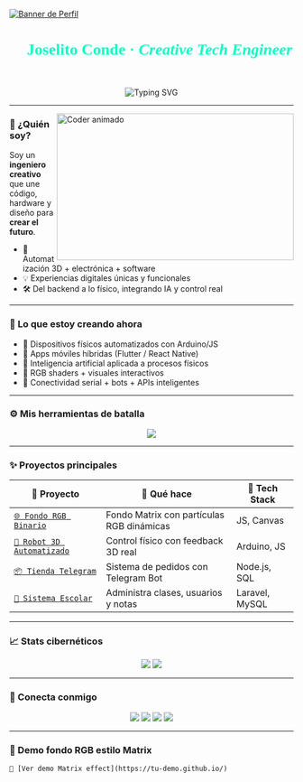 [![Banner de Perfil](https://github.com/Davekibh/Davekibh/blob/main/Images/Banner%20Image.png)](https://github.com/Erick-Conde)

<h1 align="center" style="font-family:'Orbitron'; color:#00ffc3;">🚀 Joselito Conde · <i>Creative Tech Engineer</i> 👨‍💻</h1>

<p align="center">
  <img src="https://readme-typing-svg.demolab.com?font=Orbitron&size=22&pause=1000&color=00FFC3&center=true&vCenter=true&width=500&lines=Automatización+3D+%F0%9F%9A%80;Desarrollo+Mobile+%26+Backend+%F0%9F%94%A5;Electrónica+Creativa+%F0%9F%9A%BF;IA+y+Sistemas+Inteligentes+%F0%9F%A7%A0" alt="Typing SVG" />
</p>

---

<img align="right" src="https://media.giphy.com/media/dWesBcTLavkZuG35MI/giphy.gif" width="420" height="260" alt="Coder animado"/>

### 👾 ¿Quién soy?

Soy un **ingeniero creativo** que une código, hardware y diseño para **crear el futuro**.

- 🧠 Automatización 3D + electrónica + software
- 💡 Experiencias digitales únicas y funcionales
- 🛠️ Del backend a lo físico, integrando IA y control real

---

### 🌌 Lo que estoy creando ahora

- 🤖 Dispositivos físicos automatizados con Arduino/JS
- 📱 Apps móviles híbridas (Flutter / React Native)
- 🧬 Inteligencia artificial aplicada a procesos físicos
- 🎨 RGB shaders + visuales interactivos
- 🔌 Conectividad serial + bots + APIs inteligentes

---

### ⚙️ Mis herramientas de batalla

<p align="center">
  <img src="https://skillicons.dev/icons?i=js,nodejs,react,flutter,html,css,laravel,mysql,firebase,mongodb,arduino,threejs" />
</p>

---

### ✨ Proyectos principales

| 🌟 Proyecto | 🚀 Qué hace | 🧠 Tech Stack |
|------------|-------------|---------------|
| [`🌐 Fondo RGB Binario`](https://github.com/Erick-Conde/background-matrix-rgb) | Fondo Matrix con partículas RGB dinámicas | JS, Canvas |
| [`🤖 Robot 3D Automatizado`](https://github.com/Erick-Conde/robotica-3d) | Control físico con feedback 3D real | Arduino, JS |
| [`📦 Tienda Telegram`](https://github.com/Erick-Conde/tienda-telegram) | Sistema de pedidos con Telegram Bot | Node.js, SQL |
| [`🏫 Sistema Escolar`](https://github.com/Erick-Conde/sistema-escolar) | Administra clases, usuarios y notas | Laravel, MySQL |

---

### 📈 Stats cibernéticos

<p align="center">
  <img src="https://github-readme-stats.vercel.app/api?username=Erick-Conde&show_icons=true&theme=tokyonight" />
  <img src="https://github-readme-stats.vercel.app/api/top-langs/?username=Erick-Conde&theme=tokyonight&layout=compact" />
</p>

---

### 🤖 Conecta conmigo

<p align="center">
  <a href="https://t.me/erick_conde"><img src="https://img.shields.io/badge/Telegram-00ffc3?style=for-the-badge&logo=telegram&logoColor=black"/></a>
  <a href="https://github.com/Erick-Conde"><img src="https://img.shields.io/badge/GitHub-00ffc3?style=for-the-badge&logo=github&logoColor=black"/></a>
  <a href="https://instagram.com/erickconde_dev"><img src="https://img.shields.io/badge/Instagram-ff00ff?style=for-the-badge&logo=instagram&logoColor=white"/></a>
  <a href="https://linkedin.com/in/erick-conde"><img src="https://img.shields.io/badge/LinkedIn-0A66C2?style=for-the-badge&logo=linkedin&logoColor=white"/></a>
</p>

---

### 🧬 Demo fondo RGB estilo Matrix

```html
🎥 [Ver demo Matrix effect](https://tu-demo.github.io/)

